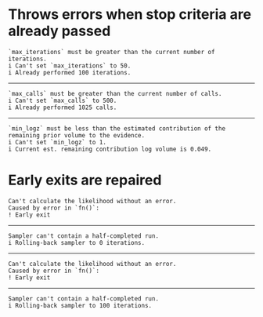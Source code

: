 # Throws errors when stop criteria are already passed

    `max_iterations` must be greater than the current number of iterations.
    i Can't set `max_iterations` to 50.
    i Already performed 100 iterations.

---

    `max_calls` must be greater than the current number of calls.
    i Can't set `max_calls` to 500.
    i Already performed 1025 calls.

---

    `min_logz` must be less than the estimated contribution of the remaining prior volume to the evidence.
    i Can't set `min_logz` to 1.
    i Current est. remaining contribution log volume is 0.049.

# Early exits are repaired

    Can't calculate the likelihood without an error.
    Caused by error in `fn()`:
    ! Early exit

---

    Sampler can't contain a half-completed run.
    i Rolling-back sampler to 0 iterations.

---

    Can't calculate the likelihood without an error.
    Caused by error in `fn()`:
    ! Early exit

---

    Sampler can't contain a half-completed run.
    i Rolling-back sampler to 100 iterations.

